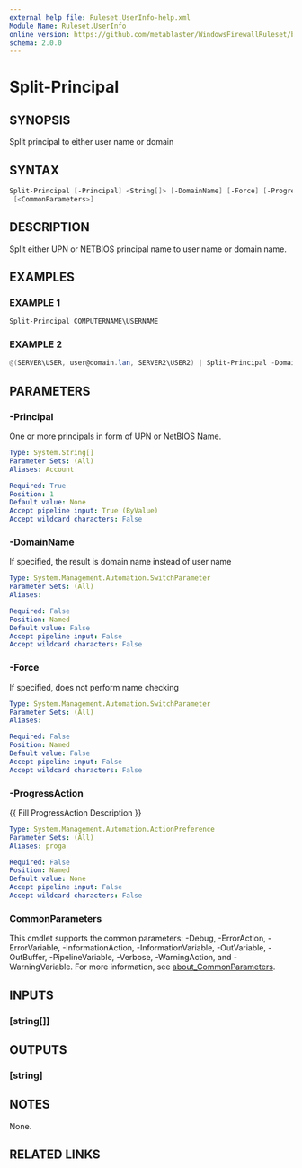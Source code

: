 ```yaml
---
external help file: Ruleset.UserInfo-help.xml
Module Name: Ruleset.UserInfo
online version: https://github.com/metablaster/WindowsFirewallRuleset/blob/master/Modules/Ruleset.UserInfo/Help/en-US/Split-Principal.md
schema: 2.0.0
---
```


# Split-Principal

## SYNOPSIS

Split principal to either user name or domain

## SYNTAX

```powershell
Split-Principal [-Principal] <String[]> [-DomainName] [-Force] [-ProgressAction <ActionPreference>]
 [<CommonParameters>]
```

## DESCRIPTION

Split either UPN or NETBIOS principal name to user name or domain name.

## EXAMPLES

### EXAMPLE 1

```powershell
Split-Principal COMPUTERNAME\USERNAME
```

### EXAMPLE 2

```powershell
@(SERVER\USER, user@domain.lan, SERVER2\USER2) | Split-Principal -DomainName
```

## PARAMETERS

### -Principal

One or more principals in form of UPN or NetBIOS Name.

```yaml
Type: System.String[]
Parameter Sets: (All)
Aliases: Account

Required: True
Position: 1
Default value: None
Accept pipeline input: True (ByValue)
Accept wildcard characters: False
```

### -DomainName

If specified, the result is domain name instead of user name

```yaml
Type: System.Management.Automation.SwitchParameter
Parameter Sets: (All)
Aliases:

Required: False
Position: Named
Default value: False
Accept pipeline input: False
Accept wildcard characters: False
```

### -Force

If specified, does not perform name checking

```yaml
Type: System.Management.Automation.SwitchParameter
Parameter Sets: (All)
Aliases:

Required: False
Position: Named
Default value: False
Accept pipeline input: False
Accept wildcard characters: False
```

### -ProgressAction

{{ Fill ProgressAction Description }}

```yaml
Type: System.Management.Automation.ActionPreference
Parameter Sets: (All)
Aliases: proga

Required: False
Position: Named
Default value: None
Accept pipeline input: False
Accept wildcard characters: False
```

### CommonParameters

This cmdlet supports the common parameters: -Debug, -ErrorAction, -ErrorVariable, -InformationAction, -InformationVariable, -OutVariable, -OutBuffer, -PipelineVariable, -Verbose, -WarningAction, and -WarningVariable. For more information, see [about_CommonParameters](http://go.microsoft.com/fwlink/?LinkID=113216).

## INPUTS

### [string[]]

## OUTPUTS

### [string]

## NOTES

None.

## RELATED LINKS
